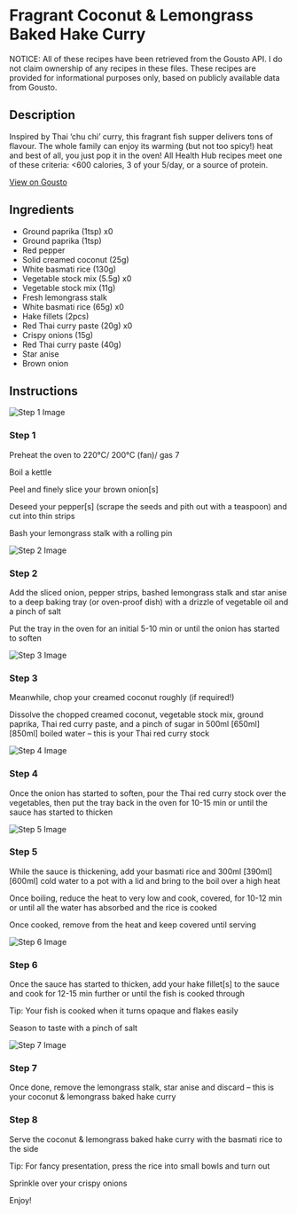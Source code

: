 # Fragrant Coconut & Lemongrass Baked Hake Curry

NOTICE: All of these recipes have been retrieved from the Gousto API. I do not claim ownership of any recipes in these files. These recipes are provided for informational purposes only, based on publicly available data from Gousto.

## Description

Inspired by Thai ‘chu chi’ curry, this fragrant fish supper delivers tons of flavour. The whole family can enjoy its warming (but not too spicy!) heat and best of all, you just pop it in the oven! All Health Hub recipes meet one of these criteria: <600 calories, 3 of your 5/day, or a source of protein.

[View on Gousto](https://www.gousto.co.uk/recipes/cookbook/fragrant-coconut-lemongrass-baked-hake-curry)

## Ingredients

- Ground paprika (1tsp) x0
- Ground paprika (1tsp)
- Red pepper
- Solid creamed coconut (25g)
- White basmati rice (130g)
- Vegetable stock mix (5.5g) x0
- Vegetable stock mix (11g)
- Fresh lemongrass stalk
- White basmati rice (65g) x0
- Hake fillets (2pcs)
- Red Thai curry paste (20g) x0
- Crispy onions (15g)
- Red Thai curry paste (40g)
- Star anise
- Brown onion

## Instructions

![Step 1 Image](https://production-media.gousto.co.uk/cms/recipe-step-image/step-1-1732119909680-x200.jpg)

### Step 1

Preheat the oven to 220°C/ 200°C (fan)/ gas 7

Boil a kettle

Peel and finely slice your brown onion[s]

Deseed your pepper[s] (scrape the seeds and pith out with a teaspoon) and cut into thin strips

Bash your lemongrass stalk with a rolling pin

![Step 2 Image](https://production-media.gousto.co.uk/cms/recipe-step-image/step-2-1732119913337-x200.jpg)

### Step 2

Add the sliced onion, pepper strips, bashed lemongrass stalk and star anise to a deep baking tray (or oven-proof dish) with a drizzle of vegetable oil and a pinch of salt

Put the tray in the oven for an initial 5-10 min or until the onion has started to soften

![Step 3 Image](https://production-media.gousto.co.uk/cms/recipe-step-image/step-3-1732119917482-x200.jpg)

### Step 3

Meanwhile, chop your creamed coconut roughly (if required!)

Dissolve the chopped creamed coconut, vegetable stock mix, ground paprika, Thai red curry paste, and a pinch<span class="text-danger"> </span>of<span class="text-danger"> </span>sugar in 500ml <span class="text-purple">[650ml] </span><span class="text-danger">[850ml]</span> boiled water – this is your Thai red curry stock

![Step 4 Image](https://production-media.gousto.co.uk/cms/recipe-step-image/step-4-1732119923969-x200.jpg)

### Step 4

Once the onion has started to soften, pour the Thai red curry stock over the vegetables, then put the tray back in the oven for 10-15 min or until the sauce has started to thicken

![Step 5 Image](https://production-media.gousto.co.uk/cms/recipe-step-image/step-5-1732119928999-x200.jpg)

### Step 5

While the sauce is thickening, add your basmati rice and 300ml <span class="text-purple">[390ml] </span><span class="text-danger">[600ml]</span> cold water to a pot with a lid and bring to the boil over a high heat

Once boiling, reduce the heat to very low and cook, covered, for 10-12 min or until all the water has absorbed and the rice is cooked

Once cooked, remove from the heat and keep covered until serving

![Step 6 Image](https://production-media.gousto.co.uk/cms/recipe-step-image/step-6-1732119933422-x200.jpg)

### Step 6

Once the sauce has started to thicken, add your hake fillet[s] to the sauce and cook for 12-15 min further or until the fish is cooked through

Tip: Your fish is cooked when it turns opaque and flakes easily

Season to taste with a pinch of salt

![Step 7 Image](https://production-media.gousto.co.uk/cms/recipe-step-image/step-7-1732119937692-x200.jpg)

### Step 7

Once done, remove the lemongrass stalk, star anise and discard – this is your coconut & lemongrass baked hake curry

### Step 8

Serve the coconut & lemongrass baked hake curry with the basmati rice to the side

Tip: For fancy presentation, press the rice into small bowls and turn out

Sprinkle over your crispy onions

Enjoy!

